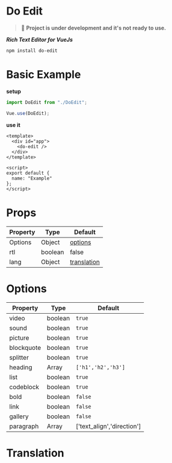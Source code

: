 # Do Edit #


> 🚧
> **Project is under development and it's not ready to use.**

___Rich Text Editor for VueJs___

``````````
npm install do-edit
``````````

# Basic Example #

**setup**

`````js
import DoEdit from "./DoEdit";

Vue.use(DoEdit);
`````
**use it**

`````vuejs
<template>
  <div id="app">
    <do-edit />
  </div>
</template>

<script>
export default {
  name: "Example"
};
</script>
`````

# Props #

Property  | Type | Default
-------- | ------|---------
 Options | Object | [options](#options "Goto options")
rtl | boolean | false
lang | Object | [translation](#translation "Goto translation")

# Options 

Property  | Type | Default
-------- | ------|---------
 video | boolean | ``true``
sound | boolean | ``true``
picture | boolean | ``true``
blockquote | boolean | ``true``
splitter | boolean | ``true``
heading | Array | ``['h1','h2','h3']``
list | boolean | ``true``
codeblock | boolean | ``true``
bold | boolean | ``false``
link | boolean | ``false``
gallery | boolean | ``false``
paragraph | Array | ['text_align','direction']

# Translation
